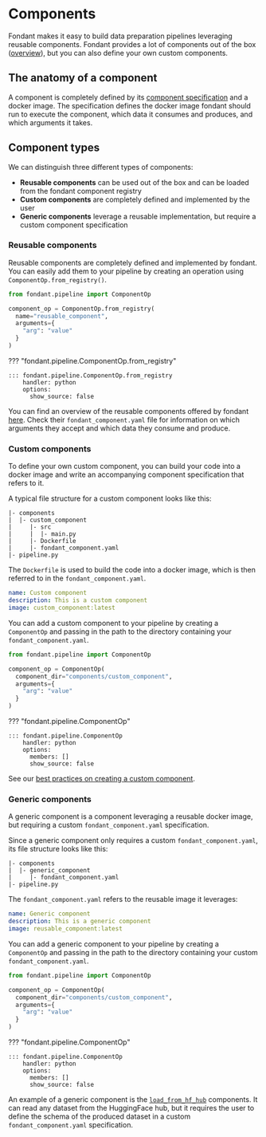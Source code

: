 # Components

Fondant makes it easy to build data preparation pipelines leveraging reusable components. Fondant
provides a lot of components out of the box
([overview](https://github.com/ml6team/fondant/tree/main/components)), but you can also define your
own custom components.

## The anatomy of a component

A component is completely defined by its [component specification](component_spec.md) and a 
docker image. The specification defines the docker image fondant should run to execute the 
component, which data it consumes and produces, and which arguments it takes.

## Component types

We can distinguish three different types of components:

- **Reusable components** can be used out of the box and can be loaded from the fondant 
  component registry
- **Custom components** are completely defined and implemented by the user
- **Generic components** leverage a reusable implementation, but require a custom component 
  specification

### Reusable components

Reusable components are completely defined and implemented by fondant. You can easily add them 
to your pipeline by creating an operation using `ComponentOp.from_registry()`.

```python
from fondant.pipeline import ComponentOp

component_op = ComponentOp.from_registry(
  name="reusable_component",
  arguments={
    "arg": "value"
  }
)
```

??? "fondant.pipeline.ComponentOp.from_registry"

    ::: fondant.pipeline.ComponentOp.from_registry
        handler: python
        options:
          show_source: false

You can find an overview of the reusable components offered by fondant 
[here](https://github.com/ml6team/fondant/tree/main/components). Check their 
`fondant_component.yaml` file for information on which arguments they accept and which data they 
consume and produce.

### Custom components

To define your own custom component, you can build your code into a docker image and write an 
accompanying component specification that refers to it.

A typical file structure for a custom component looks like this:
```
|- components
|  |- custom_component
|     |- src
|     |  |- main.py
|     |- Dockerfile
|     |- fondant_component.yaml
|- pipeline.py
```

The `Dockerfile` is used to build the code into a docker image, which is then referred to in the 
`fondant_component.yaml`. 

```yaml title="components/custom_component/fondant_component.yaml"
name: Custom component
description: This is a custom component
image: custom_component:latest
```

You can add a custom component to your pipeline by creating a `ComponentOp` and passing in the path 
to the directory containing your `fondant_component.yaml`.

```python title="pipeline.py"
from fondant.pipeline import ComponentOp

component_op = ComponentOp(
  component_dir="components/custom_component",
  arguments={
    "arg": "value"
  }
)
```

??? "fondant.pipeline.ComponentOp"

    ::: fondant.pipeline.ComponentOp
        handler: python
        options:
          members: []
          show_source: false

See our [best practices on creating a custom component](custom_component.md).

### Generic components

A generic component is a component leveraging a reusable docker image, but requiring a custom 
`fondant_component.yaml` specification.

Since a generic component only requires a custom `fondant_component.yaml`, its file structure 
looks like this:
```
|- components
|  |- generic_component
|     |- fondant_component.yaml
|- pipeline.py
```

The `fondant_component.yaml` refers to the reusable image it leverages:

```yaml title="components/generic_component/fondant_component.yaml"
name: Generic component
description: This is a generic component
image: reusable_component:latest
```

You can add a generic component to your pipeline by creating a `ComponentOp` and passing in the path
to the directory containing your custom `fondant_component.yaml`.

```python title="pipeline.py"
from fondant.pipeline import ComponentOp

component_op = ComponentOp(
  component_dir="components/custom_component",
  arguments={
    "arg": "value"
  }
)
```

??? "fondant.pipeline.ComponentOp"

    ::: fondant.pipeline.ComponentOp
        handler: python
        options:
          members: []
          show_source: false

An example of a generic component is the 
[`load_from_hf_hub`](https://github.com/ml6team/fondant/tree/main/components/load_from_hf_hub) 
components. It can read any dataset from the HuggingFace hub, but it requires the user to define 
the schema of the produced dataset in a custom `fondant_component.yaml` specification.
